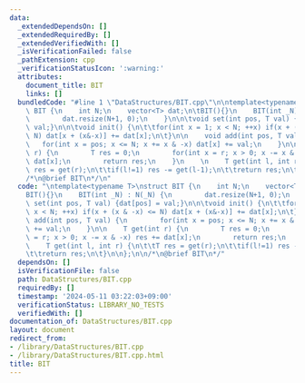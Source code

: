 ```yaml
---
data:
  _extendedDependsOn: []
  _extendedRequiredBy: []
  _extendedVerifiedWith: []
  _isVerificationFailed: false
  _pathExtension: cpp
  _verificationStatusIcon: ':warning:'
  attributes:
    document_title: BIT
    links: []
  bundledCode: "#line 1 \"DataStructures/BIT.cpp\"\n\ntemplate<typename T>\nstruct\
    \ BIT {\n    int N;\n    vector<T> dat;\n\tBIT(){}\n    BIT(int _N) : N(_N) {\n\
    \        dat.resize(N+1, 0);\n    }\n\n\tvoid set(int pos, T val) {dat[pos] =\
    \ val;}\n\n\tvoid init() {\n\t\tfor(int x = 1; x < N; ++x) if(x + (x & -x) <=\
    \ N) dat[x + (x&-x)] += dat[x];\n\t}\n\n    void add(int pos, T val) {\n     \
    \   for(int x = pos; x <= N; x += x & -x) dat[x] += val;\n    }\n\n    T get(int\
    \ r) {\n        T res = 0;\n        for(int x = r; x > 0; x -= x & -x) res +=\
    \ dat[x];\n        return res;\n    }\n    \n    T get(int l, int r) {\n\t\tT\
    \ res = get(r);\n\t\tif(l!=1) res -= get(l-1);\n\t\treturn res;\n\t}\n\n};\n\n\
    /*\n@brief BIT\n*/\n"
  code: "\ntemplate<typename T>\nstruct BIT {\n    int N;\n    vector<T> dat;\n\t\
    BIT(){}\n    BIT(int _N) : N(_N) {\n        dat.resize(N+1, 0);\n    }\n\n\tvoid\
    \ set(int pos, T val) {dat[pos] = val;}\n\n\tvoid init() {\n\t\tfor(int x = 1;\
    \ x < N; ++x) if(x + (x & -x) <= N) dat[x + (x&-x)] += dat[x];\n\t}\n\n    void\
    \ add(int pos, T val) {\n        for(int x = pos; x <= N; x += x & -x) dat[x]\
    \ += val;\n    }\n\n    T get(int r) {\n        T res = 0;\n        for(int x\
    \ = r; x > 0; x -= x & -x) res += dat[x];\n        return res;\n    }\n    \n\
    \    T get(int l, int r) {\n\t\tT res = get(r);\n\t\tif(l!=1) res -= get(l-1);\n\
    \t\treturn res;\n\t}\n\n};\n\n/*\n@brief BIT\n*/"
  dependsOn: []
  isVerificationFile: false
  path: DataStructures/BIT.cpp
  requiredBy: []
  timestamp: '2024-05-11 03:22:03+09:00'
  verificationStatus: LIBRARY_NO_TESTS
  verifiedWith: []
documentation_of: DataStructures/BIT.cpp
layout: document
redirect_from:
- /library/DataStructures/BIT.cpp
- /library/DataStructures/BIT.cpp.html
title: BIT
---
```

